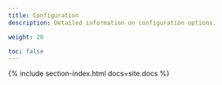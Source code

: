 ```yaml
---
title: Configuration
description: Detailed information on configuration options.

weight: 20

toc: false
---
```


{% include section-index.html docs=site.docs %}
